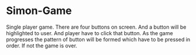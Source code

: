 # Simon-Game
Single player game.
There are four buttons on screen.
And a button will be highlighted to user.
And player have to click that button.
As the game progresses the pattern of button will be formed which have to be pressed in order.
If not the game is over.
